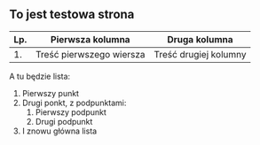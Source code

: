 ## To jest testowa strona

| Lp. | Pierwsza kolumna         | Druga kolumna         |
|-----|--------------------------|-----------------------|
| 1.  | Treść pierwszego wiersza | Treść drugiej kolumny |

A tu będzie lista:

1. Pierwszy punkt
2. Drugi ponkt, z podpunktami:
   1. Pierwszy podpunkt
   2. Drugi podpunkt
3. I znowu główna lista
